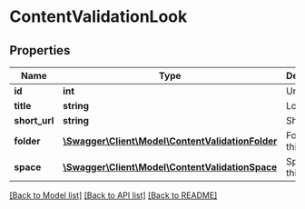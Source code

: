 # ContentValidationLook

## Properties
Name | Type | Description | Notes
------------ | ------------- | ------------- | -------------
**id** | **int** | Unique Id | [optional] 
**title** | **string** | Look Title | [optional] 
**short_url** | **string** | Short Url | [optional] 
**folder** | [**\Swagger\Client\Model\ContentValidationFolder**](ContentValidationFolder.md) | Folder of this Look | [optional] 
**space** | [**\Swagger\Client\Model\ContentValidationSpace**](ContentValidationSpace.md) | Space of this Look | [optional] 

[[Back to Model list]](../README.md#documentation-for-models) [[Back to API list]](../README.md#documentation-for-api-endpoints) [[Back to README]](../README.md)


